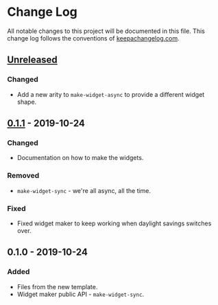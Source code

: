 # Change Log
All notable changes to this project will be documented in this file. This change log follows the conventions of [keepachangelog.com](http://keepachangelog.com/).

## [Unreleased]
### Changed
- Add a new arity to `make-widget-async` to provide a different widget shape.

## [0.1.1] - 2019-10-24
### Changed
- Documentation on how to make the widgets.

### Removed
- `make-widget-sync` - we're all async, all the time.

### Fixed
- Fixed widget maker to keep working when daylight savings switches over.

## 0.1.0 - 2019-10-24
### Added
- Files from the new template.
- Widget maker public API - `make-widget-sync`.

[Unreleased]: https://github.com/your-name/travelling-salesman-problem/compare/0.1.1...HEAD
[0.1.1]: https://github.com/your-name/travelling-salesman-problem/compare/0.1.0...0.1.1
